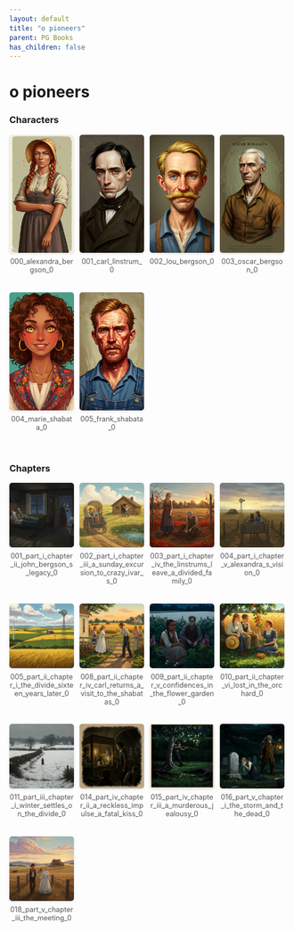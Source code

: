 ```yaml
---
layout: default
title: "o pioneers"
parent: PG Books
has_children: false
---
```



<style>
.image-gallery {
  display: flex;
  flex-wrap: wrap;
  justify-content: space-between;
  margin-bottom: 20px;
}

.image-row {
  display: flex;
  justify-content: flex-start;
  width: 100%;
  margin-bottom: 20px;
}

.image-item {
  width: 23%;
  margin-right: 2%;
  text-align: center;
}

.image-item:last-child {
  margin-right: 0;
}

.image-item img {
  width: 100%;
  height: auto;
  object-fit: cover;
  border-radius: 5px;
  box-shadow: 0 2px 4px rgba(0,0,0,0.1);
}

.image-item p {
  margin-top: 5px;
  font-size: 0.9em;
  color: #555;
}

.video-container {
  margin: 20px 0;
}
</style>


# o pioneers

<h3>Characters</h3>
<div class="image-gallery">
<div class="image-row">
  <div class="image-item">
    <img src="../../assets/pg_books_ai_generated_photos/o_pioneers/characters/000_alexandra_bergson_0.png" alt="000_alexandra_bergson_0">
    <p>000_alexandra_bergson_0</p>
  </div>
  <div class="image-item">
    <img src="../../assets/pg_books_ai_generated_photos/o_pioneers/characters/001_carl_linstrum_0.png" alt="001_carl_linstrum_0">
    <p>001_carl_linstrum_0</p>
  </div>
  <div class="image-item">
    <img src="../../assets/pg_books_ai_generated_photos/o_pioneers/characters/002_lou_bergson_0.png" alt="002_lou_bergson_0">
    <p>002_lou_bergson_0</p>
  </div>
  <div class="image-item">
    <img src="../../assets/pg_books_ai_generated_photos/o_pioneers/characters/003_oscar_bergson_0.png" alt="003_oscar_bergson_0">
    <p>003_oscar_bergson_0</p>
  </div>
</div>
<div class="image-row">
  <div class="image-item">
    <img src="../../assets/pg_books_ai_generated_photos/o_pioneers/characters/004_marie_shabata_0.png" alt="004_marie_shabata_0">
    <p>004_marie_shabata_0</p>
  </div>
  <div class="image-item">
    <img src="../../assets/pg_books_ai_generated_photos/o_pioneers/characters/005_frank_shabata_0.png" alt="005_frank_shabata_0">
    <p>005_frank_shabata_0</p>
  </div>
</div>
</div>

<h3>Chapters</h3>
<div class="image-gallery">
<div class="image-row">
  <div class="image-item">
    <img src="../../assets/pg_books_ai_generated_photos/o_pioneers/chapters/001_part_i_chapter_ii_john_bergson_s_legacy_0.png" alt="001_part_i_chapter_ii_john_bergson_s_legacy_0">
    <p>001_part_i_chapter_ii_john_bergson_s_legacy_0</p>
  </div>
  <div class="image-item">
    <img src="../../assets/pg_books_ai_generated_photos/o_pioneers/chapters/002_part_i_chapter_iii_a_sunday_excursion_to_crazy_ivar_s_0.png" alt="002_part_i_chapter_iii_a_sunday_excursion_to_crazy_ivar_s_0">
    <p>002_part_i_chapter_iii_a_sunday_excursion_to_crazy_ivar_s_0</p>
  </div>
  <div class="image-item">
    <img src="../../assets/pg_books_ai_generated_photos/o_pioneers/chapters/003_part_i_chapter_iv_the_linstrums_leave_a_divided_family_0.png" alt="003_part_i_chapter_iv_the_linstrums_leave_a_divided_family_0">
    <p>003_part_i_chapter_iv_the_linstrums_leave_a_divided_family_0</p>
  </div>
  <div class="image-item">
    <img src="../../assets/pg_books_ai_generated_photos/o_pioneers/chapters/004_part_i_chapter_v_alexandra_s_vision_0.png" alt="004_part_i_chapter_v_alexandra_s_vision_0">
    <p>004_part_i_chapter_v_alexandra_s_vision_0</p>
  </div>
</div>
<div class="image-row">
  <div class="image-item">
    <img src="../../assets/pg_books_ai_generated_photos/o_pioneers/chapters/005_part_ii_chapter_i_the_divide_sixteen_years_later_0.png" alt="005_part_ii_chapter_i_the_divide_sixteen_years_later_0">
    <p>005_part_ii_chapter_i_the_divide_sixteen_years_later_0</p>
  </div>
  <div class="image-item">
    <img src="../../assets/pg_books_ai_generated_photos/o_pioneers/chapters/008_part_ii_chapter_iv_carl_returns_a_visit_to_the_shabatas_0.png" alt="008_part_ii_chapter_iv_carl_returns_a_visit_to_the_shabatas_0">
    <p>008_part_ii_chapter_iv_carl_returns_a_visit_to_the_shabatas_0</p>
  </div>
  <div class="image-item">
    <img src="../../assets/pg_books_ai_generated_photos/o_pioneers/chapters/009_part_ii_chapter_v_confidences_in_the_flower_garden_0.png" alt="009_part_ii_chapter_v_confidences_in_the_flower_garden_0">
    <p>009_part_ii_chapter_v_confidences_in_the_flower_garden_0</p>
  </div>
  <div class="image-item">
    <img src="../../assets/pg_books_ai_generated_photos/o_pioneers/chapters/010_part_ii_chapter_vi_lost_in_the_orchard_0.png" alt="010_part_ii_chapter_vi_lost_in_the_orchard_0">
    <p>010_part_ii_chapter_vi_lost_in_the_orchard_0</p>
  </div>
</div>
<div class="image-row">
  <div class="image-item">
    <img src="../../assets/pg_books_ai_generated_photos/o_pioneers/chapters/011_part_iii_chapter_i_winter_settles_on_the_divide_0.png" alt="011_part_iii_chapter_i_winter_settles_on_the_divide_0">
    <p>011_part_iii_chapter_i_winter_settles_on_the_divide_0</p>
  </div>
  <div class="image-item">
    <img src="../../assets/pg_books_ai_generated_photos/o_pioneers/chapters/014_part_iv_chapter_ii_a_reckless_impulse_a_fatal_kiss_0.png" alt="014_part_iv_chapter_ii_a_reckless_impulse_a_fatal_kiss_0">
    <p>014_part_iv_chapter_ii_a_reckless_impulse_a_fatal_kiss_0</p>
  </div>
  <div class="image-item">
    <img src="../../assets/pg_books_ai_generated_photos/o_pioneers/chapters/015_part_iv_chapter_iii_a_murderous_jealousy_0.png" alt="015_part_iv_chapter_iii_a_murderous_jealousy_0">
    <p>015_part_iv_chapter_iii_a_murderous_jealousy_0</p>
  </div>
  <div class="image-item">
    <img src="../../assets/pg_books_ai_generated_photos/o_pioneers/chapters/016_part_v_chapter_i_the_storm_and_the_dead_0.png" alt="016_part_v_chapter_i_the_storm_and_the_dead_0">
    <p>016_part_v_chapter_i_the_storm_and_the_dead_0</p>
  </div>
</div>
<div class="image-row">
  <div class="image-item">
    <img src="../../assets/pg_books_ai_generated_photos/o_pioneers/chapters/018_part_v_chapter_iii_the_meeting_0.png" alt="018_part_v_chapter_iii_the_meeting_0">
    <p>018_part_v_chapter_iii_the_meeting_0</p>
  </div>
</div>
</div>
